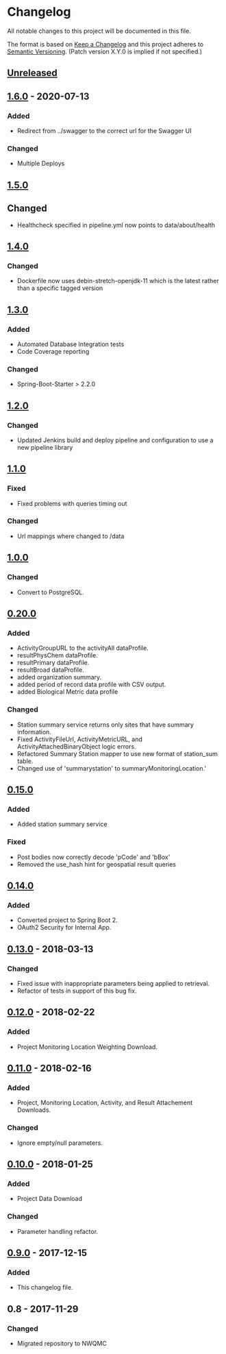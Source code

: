 # Changelog
All notable changes to this project will be documented in this file.

The format is based on [Keep a Changelog](http://keepachangelog.com/en/1.0.0/)
and this project adheres to [Semantic Versioning](http://semver.org/spec/v2.0.0.html). (Patch version X.Y.0 is implied if not specified.)

## [Unreleased](https://github.com/NWQMC/WQP-WQX-Services/compare/WQP-WQX-Services/compare/WQP-WQX-Services-1.6.0...master)

## [1.6.0](https://github.com/NWQMC/WQP-WQX-Services/compare/WQP-WQX-Services/compare/WQP-WQX-Services-1.6.0...master) - 2020-07-13
### Added
-   Redirect from ../swagger to the correct url for the Swagger UI

### Changed
-   Multiple Deploys

## [1.5.0](https://github.com/NWQMC/WQP-WQX-Services/compare/WQP-WQX-Services/compare/WQP-WQX-Services-1.4.0...WQP-WQX-Services-1.5.0)
## Changed
-  Healthcheck specified in pipeline.yml now points to data/about/health

## [1.4.0](https://github.com/NWQMC/WQP-WQX-Services/compare/WQP-WQX-Services/compare/WQP-WQX-Services-1.3.0...WQP-WQX-Services-1.4.0)
### Changed 
-   Dockerfile now uses debin-stretch-openjdk-11 which is the latest rather than a specific tagged version

## [1.3.0](https://github.com/NWQMC/WQP-WQX-Services/compare/WQP-WQX-Services/compare/WQP-WQX-Services-1.2.0...WQP-WQX-Services-1.3.0)
### Added
-   Automated Database Integration tests
-   Code Coverage reporting

### Changed
-   Spring-Boot-Starter > 2.2.0

## [1.2.0](https://github.com/NWQMC/WQP-WQX-Services/compare/WQP-WQX-Services-1.1.0...WQP-WQX-Services-1.2.0)
### Changed
-   Updated Jenkins build and deploy pipeline and configuration to use a new pipeline library

## [1.1.0](https://github.com/NWQMC/WQP-WQX-Services/compare/WQP-WQX-Services-1.0.0...WQP-WQX-Services-1.1.0)
### Fixed
-   Fixed problems with queries timing out

### Changed 
-   Url mappings where changed to /data

## [1.0.0](https://github.com/NWQMC/WQP-WQX-Services/compare/wqp-0.20.0...WQP-WQX-Services-1.0.0)
### Changed
-   Convert to PostgreSQL.

## [0.20.0](https://github.com/NWQMC/WQP-WQX-Services/compare/wqp-0.15.0...wqp-0.20.0)
### Added
-   ActivityGroupURL to the activityAll dataProfile.
-   resultPhysChem dataProfile.
-   resultPrimary dataProfile.
-   resultBroad dataProfile.
-   added organization summary.
-   added period of record data profile with CSV output.
-   added Biological Metric data profile

### Changed
-   Station summary service returns only sites that have summary information.
-   Fixed ActivityFileUrl, ActivityMetricURL, and ActivityAttachedBinaryObject logic errors.
-   Refactored Summary Station mapper to use new format of station_sum table.
-   Changed use of 'summarystation' to summaryMonitoringLocation.' 

## [0.15.0](https://github.com/NWQMC/WQP-WQX-Services/compare/wqp-0.14.0...wqp-0.15.0)
### Added
-   Added station summary service

### Fixed
-   Post bodies now correctly decode 'pCode' and 'bBox'
-   Removed the use_hash hint for geospatial result queries

## [0.14.0](https://github.com/NWQMC/WQP-WQX-Services/compare/wqp-0.13.0...wqp-0.14.0)
### Added
-   Converted project to Spring Boot 2.
-   OAuth2 Security for Internal App.

## [0.13.0](https://github.com/NWQMC/WQP-WQX-Services/compare/wqp-0.12.0...wqp-0.13.0) - 2018-03-13
### Changed
-   Fixed issue with inappropriate parameters being applied to retrieval.
-   Refactor of tests in support of this bug fix.

## [0.12.0](https://github.com/NWQMC/WQP-WQX-Services/compare/wqp-0.11.0...wqp-0.12.0) - 2018-02-22
### Added
-   Project Monitoring Location Weighting Download.

## [0.11.0](https://github.com/NWQMC/WQP-WQX-Services/compare/wqp-0.10.0...wqp-0.11.0) - 2018-02-16
### Added
-   Project, Monitoring Location, Activity, and Result Attachement Downloads.

### Changed
-   Ignore empty/null parameters.

## [0.10.0](https://github.com/NWQMC/WQP-WQX-Services/compare/wqp-0.9.0...wqp-0.10.0) - 2018-01-25
### Added
-   Project Data Download

### Changed
-   Parameter handling refactor.

## [0.9.0](https://github.com/NWQMC/WQP-WQX-Services/compare/wqp-0.8.0...wqp-0.9.0) - 2017-12-15
### Added
-   This changelog file.

## 0.8 - 2017-11-29
### Changed
-   Migrated repository to NWQMC
